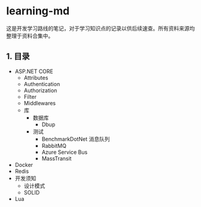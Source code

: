 # learning-md
这是开发学习路线的笔记，对于学习知识点的记录以供后续速查。所有资料来源均整理于资料合集中。

## 1. 目录
- ASP.NET CORE
    - Attributes
    - Authentication
    - Authorization
    - Filter
    - Middlewares
    - 库
        - 数据库
            - Dbup
        - 测试
            - BenchmarkDotNet
        消息队列
            - RabbitMQ
            - Azure Service Bus
            - MassTransit
- Docker
- Redis
- 开发须知
    - 设计模式
    - SOLID
- Lua

